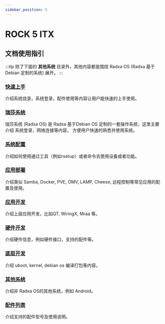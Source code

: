 ```yaml
---
sidebar_position: 5
---
```


# ROCK 5 ITX

## 文档使用指引

:::tip
除了下面的 **其他系统** 目录外，其他内容都是围绕 Radxa OS (Radxa 基于 Debian 定制的系统) 展开。
:::

### [快速上手](./getting-started/README)

介绍系统烧录，系统登录，配件使用等内容让用户能快速的上手使用。

### [瑞莎系统](./radxa-os/README)

瑞莎系统 (Radxa OS) 是 Radxa 基于Debian OS 定制的一套操作系统，这里主要介绍 系统登录，网络连接等内容，
方便用户快速的熟悉并使用系统。

### [系统配置](./os-config/README)

介绍如何使用通过工具（例如rsetup）或者命令去使用设备或者功能。

### [应用部署](./apps-deployment/README)

介绍类似 Samba, Docker, PVE, OMV, LAMP, Cheese, 远程控制等常见应用的配置及使用。

### [应用开发](./app-development/README)

介绍上层应用开发，比如QT, WiringX, Mraa 等。

### [硬件开发](./hardware-design/README)

介绍硬件信息，例如硬件接口，支持的配件等。

### [底层开发](./low-level-dev/README)

介绍 uboot, kernel, debian os 编译打包等内容。

### [其他系统](./other-os/README)

介绍非 Radxa OS的其他系统，例如 Android。

### [配件列表](./accessories/README)

介绍支持的配件型号及使用说明。

